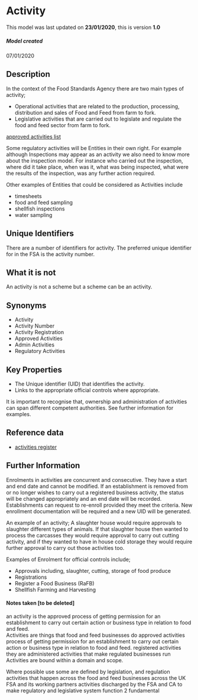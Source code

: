 # Activity

This model was last updated on **23/01/2020**, this is version **1.0**

##### Model created
07/01/2020

## Description
In the context of the Food Standards Agency there are two main types of activity;
*   Operational activities that are related to the production, processing, distribution and sales of Food and Feed from farm to fork.
*   Legislative activities that are carried out to legislate and regulate the food and feed sector from farm to fork.

[approved activities list](https://data.food.gov.uk/codes/organisation/_activities)

Some regulatory activities will be Entities in their own right.  For example although Inspections may appear as an activity we also need to know more about the inspection model. For instance who carried out the inspection, where did it take place, when was it, what was being inspected, what were the results of the inspection, was any further action required.

Other examples of Entities that could be considered as Activities include
*   timesheets
*   food and feed sampling
*   shellfish inspections
*   water sampling

## Unique Identifiers
There are a number of identifiers for activity. The preferred unique identifier for in the FSA is the activity number.

## What it is not
An activity is not a scheme but a scheme can be an activity.

## Synonyms
*   Activity
*   Activity Number
*   Activity Registration
*   Approved Activities
*   Admin Activities
*   Regulatory Activities

## Key Properties
*   The Unique identifier (UID) that identifies the activity.
*   Links to the appropriate official controls where appropriate.

It is important to recognise that, ownership and administration of activities can span different competent authorities. See further information for examples.  

## Reference data
*   [activities register](https://data.food.gov.uk/codes/organisation/_activities)

## Further Information

Enrolments in activities are concurrent and consecutive.  They have a start and end date and cannot be modified. If an establishment is removed from or no longer wishes to carry out a registered business activity, the status will be changed appropriately and an end date will be recorded.  Establishments can request to re-enroll provided they meet the criteria.  New enrollment documentation will be required and a new UID will be generated.  

An example of an activity; A slaughter house would require approvals to slaughter different types of animals.  If that slaughter house then wanted to process the carcasses they would require approval to carry out cutting activity, and if they wanted to have in house cold storage they would require further approval to carry out those activities too.

Examples of Enrolment for official controls include;
*   Approvals including, slaughter, cutting, storage of food produce
*   Registrations
*   Register a Food Business (RaFB)
*   Shellfish Farming and Harvesting


#### Notes taken [to be deleted]
an activity is the approved process of getting permission for an establishment to carry out certain action or business type in relation to food and feed.  
Activities are things that food and feed businesses do
approved activities process of getting permission for an establishment to carry out certain action or business type in relation to food and feed.
registered activities they are administered activities that make regulated businesses run
Activities are bound within a domain and scope.

Where possible use some are defined by legislation, and regulation
activities that happen across the food and feed businesses across the UK FSA and its working partners
activities discharged by the FSA and CA to make regulatory and legislative system function
2 fundamental
